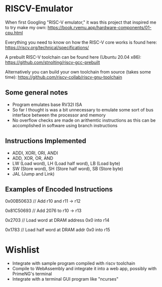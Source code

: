 # RISCV-Emulator

When first Googling "RISC-V emulator," it was this project that inspired me to try make my own: 
https://book.rvemu.app/hardware-components/01-cpu.html

Everything you need to know on how the RISC-V core works is found here:
https://riscv.org/technical/specifications/

A prebuilt RISC-V toolchain can be found here (Ubuntu 20.04 x86):
https://github.com/stnolting/riscv-gcc-prebuilt

Alternatively you can build your own toolchain from source (takes some time):
https://github.com/riscv-collab/riscv-gnu-toolchain

## Some general notes

* Program emulates base RV32I ISA
* So far I thought is was a bit unnecessary to emulate some sort of bus interface between the processor and memory
* No overflow checks are made on arithemtic instructions as this can be accomplished in software using branch instructions

## Instructions Implemented

* ADDI, XORI, ORI, ANDI
* ADD, XOR, OR, AND
* LW (Load word), LH (Load half word), LB (Load byte)
* SW (Store word), SH (Store half word), SB (Store byte)
* JAL (Jump and Link)

## Examples of Encoded Instructions

0x00B50633 // Add r10 and r11 -> r12

0x81C50693 // Add 2076 to r10 -> r13

0x2703 // Load word at DRAM address 0x0 into r14

0x1783 // Load half word at DRAM addr 0x0 into r15

# Wishlist

* Integrate with sample program compiled with riscv toolchain
* Compile to WebAssembly and integrate it into a web app, possibly with PrimeNG's terminal
* Integrate with a terminal GUI program like "ncurses"
